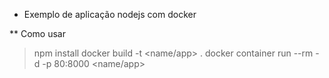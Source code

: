 * Exemplo de aplicação nodejs com docker

** Como usar
> npm install
> docker build -t <name/app> .
>docker container run --rm -d -p 80:8000 <name/app>